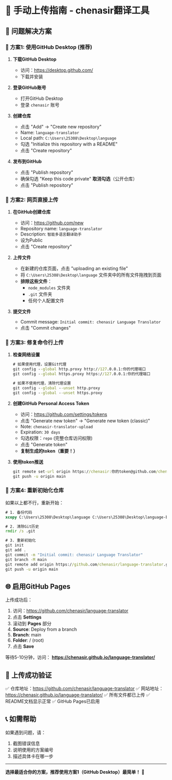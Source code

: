 # 🚀 手动上传指南 - chenasir翻译工具

## 📖 问题解决方案

### 🎯 **方案1: 使用GitHub Desktop (推荐)**

1. **下载GitHub Desktop**
   - 访问：https://desktop.github.com/
   - 下载并安装

2. **登录GitHub账号**
   - 打开GitHub Desktop
   - 登录 `chenasir` 账号

3. **创建仓库**
   - 点击 "Add" → "Create new repository"
   - Name: `language-translator`
   - Local path: `C:\Users\25308\Desktop\language`
   - 勾选 "Initialize this repository with a README"
   - 点击 "Create repository"

4. **发布到GitHub**
   - 点击 "Publish repository"
   - 确保勾选 "Keep this code private" **取消勾选**（公开仓库）
   - 点击 "Publish repository"

### 🎯 **方案2: 网页直接上传**

1. **在GitHub创建仓库**
   - 访问：https://github.com/new
   - Repository name: `language-translator`
   - Description: `智能多语言翻译助手`
   - 设为Public
   - 点击 "Create repository"

2. **上传文件**
   - 在新建的仓库页面，点击 "uploading an existing file"
   - 将 `C:\Users\25308\Desktop\language` 文件夹中的所有文件拖拽到页面
   - **排除这些文件**：
     - `node_modules` 文件夹
     - `.git` 文件夹
     - 任何个人配置文件

3. **提交文件**
   - Commit message: `Initial commit: chenasir Language Translator`
   - 点击 "Commit changes"

### 🎯 **方案3: 修复命令行上传**

1. **检查网络设置**
   ```cmd
   # 如果使用代理，设置Git代理
   git config --global http.proxy http://127.0.0.1:你的代理端口
   git config --global https.proxy https://127.0.0.1:你的代理端口
   
   # 如果不使用代理，清除代理设置
   git config --global --unset http.proxy
   git config --global --unset https.proxy
   ```

2. **创建GitHub Personal Access Token**
   - 访问：https://github.com/settings/tokens
   - 点击 "Generate new token" → "Generate new token (classic)"
   - Note: `chenasir-translator-upload`
   - Expiration: `30 days`
   - 勾选权限：`repo` (完整仓库访问权限)
   - 点击 "Generate token"
   - **复制生成的token（重要！）**

3. **使用token推送**
   ```cmd
   git remote set-url origin https://chenasir:你的token@github.com/chenasir/language-translator.git
   git push -u origin main
   ```

### 🎯 **方案4: 重新初始化仓库**

如果以上都不行，重新开始：

```cmd
# 1. 备份代码
xcopy C:\Users\25308\Desktop\language C:\Users\25308\Desktop\language-backup /E /H /Y

# 2. 清除Git历史
rmdir /s .git

# 3. 重新初始化
git init
git add .
git commit -m "Initial commit: chenasir Language Translator"
git branch -M main
git remote add origin https://github.com/chenasir/language-translator.git
git push -u origin main
```

## 🌐 **启用GitHub Pages**

上传成功后：

1. 访问：https://github.com/chenasir/language-translator
2. 点击 **Settings**
3. 滚动到 **Pages** 部分
4. **Source**: Deploy from a branch
5. **Branch**: main
6. **Folder**: / (root)
7. 点击 **Save**

等待5-10分钟，访问：
**https://chenasir.github.io/language-translator/**

## 🔧 **上传成功验证**

✅ 仓库地址：https://github.com/chenasir/language-translator
✅ 网站地址：https://chenasir.github.io/language-translator/
✅ 所有文件都已上传
✅ README文档显示正常
✅ GitHub Pages已启用

## 📞 **如需帮助**

如果遇到问题，请：
1. 截图错误信息
2. 说明使用的方案编号
3. 描述具体卡在哪一步

---

**选择最适合你的方案，推荐使用方案1（GitHub Desktop）最简单！** 🚀
